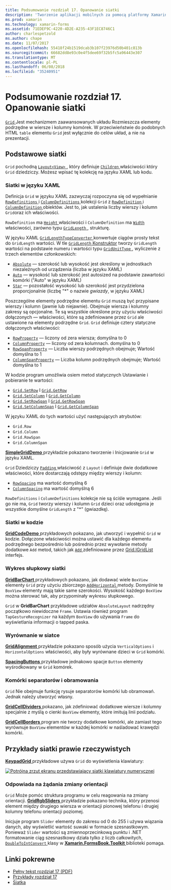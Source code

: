 ```yaml
---
title: Podsumowanie rozdział 17. Opanowanie siatki
description: 'Tworzenie aplikacji mobilnych za pomocą platformy Xamarin.Forms: Podsumowanie rozdział 17. Opanowanie siatki'
ms.prod: xamarin
ms.technology: xamarin-forms
ms.assetid: 71EDEF9C-4220-4D2E-A235-43F1EC8746C1
author: charlespetzold
ms.author: chape
ms.date: 11/07/2017
ms.openlocfilehash: 55418f24b1519dcab3b107f23976d50b401c813b
ms.sourcegitcommit: 66682dd8e93c0e4f5dee69f32b5fc5a96443e307
ms.translationtype: MT
ms.contentlocale: pl-PL
ms.lasthandoff: 06/08/2018
ms.locfileid: "35240951"
---
```

# <a name="summary-of-chapter-17-mastering-the-grid"></a>Podsumowanie rozdział 17. Opanowanie siatki

[ `Grid` ](https://developer.xamarin.com/api/type/Xamarin.Forms.Grid/) Jest mechanizmem zaawansowanych układu Rozmieszcza elementy podrzędne w wiersze i kolumny komórek. W przeciwieństwie do podobnych HTML `table` elementu `Grid` jest wyłącznie do celów układ, a nie na prezentacji.

## <a name="the-basic-grid"></a>Podstawowe siatki

`Grid` pochodną [ `Layout<View>` ](https://developer.xamarin.com/api/type/Xamarin.Forms.Layout%3CT%3E/), który definiuje [ `Children` ](https://developer.xamarin.com/api/property/Xamarin.Forms.Layout%3CT%3E.Children/) właściwości który `Grid` dziedziczy. Możesz wpisać tę kolekcję na języku XAML lub kodu.

### <a name="the-grid-in-xaml"></a>Siatki w języku XAML

Definicja `Grid` w języku XAML zazwyczaj rozpoczyna się od wypełnianie [ `RowDefinitions` ](https://developer.xamarin.com/api/property/Xamarin.Forms.Grid.RowDefinitions/) i [ `ColumnDefinitions` ](https://developer.xamarin.com/api/property/Xamarin.Forms.Grid.ColumnDefinitions/) kolekcji `Grid` z [ `RowDefinition` ](https://developer.xamarin.com/api/type/Xamarin.Forms.RowDefinition/) i [ `ColumnDefinition` ](https://developer.xamarin.com/api/type/Xamarin.Forms.ColumnDefinition/) obiektów. Jest to, jak ustalenia liczby wierszy i kolumn `Grid`oraz ich właściwości.

`RowDefinition` ma [ `Height` ](https://developer.xamarin.com/api/property/Xamarin.Forms.RowDefinition.Height/) właściwości i `ColumnDefinition` ma [ `Width` ](https://developer.xamarin.com/api/property/Xamarin.Forms.ColumnDefinition.Width/) właściwości, zarówno typu [ `GridLength` ](https://developer.xamarin.com/api/type/Xamarin.Forms.GridLength/), strukturę.

W języku XAML [ `GridLengthTypeConverter` ](https://developer.xamarin.com/api/type/Xamarin.Forms.GridLengthTypeConverter/) konwertuje ciągów prosty tekst do `GridLength` wartości. W tle [ `GridLength` Konstruktor](https://developer.xamarin.com/api/constructor/Xamarin.Forms.GridLength.GridLength/p/System.Double/Xamarin.Forms.GridUnitType/) tworzy `GridLength` wartości na podstawie numeru i wartości typu [ `GridUnitType` ](https://developer.xamarin.com/api/type/Xamarin.Forms.GridUnitType/), wyliczenie z trzech elementów członkowskich:

- [`Absolute`](https://developer.xamarin.com/api/field/Xamarin.Forms.GridUnitType.Absolute/) &mdash; szerokość lub wysokość jest określony w jednostkach niezależnych od urządzenia (liczba w języku XAML)
- [`Auto`](https://developer.xamarin.com/api/field/Xamarin.Forms.GridUnitType.Auto/) &mdash; wysokość lub szerokość jest autosized na podstawie zawartości komórki ("Auto" w języku XAML)
- [`Star`](https://developer.xamarin.com/api/field/Xamarin.Forms.GridUnitType.Star/) &mdash; pozostałość wysokość lub szerokość jest przydzielona proporcjonalnie (liczbę "\*" o nazwie *gwiazdy*, w języku XAML)

Poszczególne elementy podrzędne elementu `Grid` muszą być przypisane wierszy i kolumn (jawnie lub niejawnie). Obejmuje wiersza i kolumny zakresy są opcjonalne. Te są wszystkie określone przy użyciu właściwości dołączonych &mdash; właściwości, które są zdefiniowane przez `Grid` ale ustawione na elementy podrzędne `Grid`. `Grid` definiuje cztery statyczne dołączonych właściwości:

- [`RowProperty`](https://developer.xamarin.com/api/field/Xamarin.Forms.Grid.RowProperty/) &mdash; liczony od zera wiersza; domyślna to 0
- [`ColumnProperty`](https://developer.xamarin.com/api/field/Xamarin.Forms.Grid.ColumnProperty/) &mdash; liczony od zera kolumnach. domyślna to 0
- [`RowSpanProperty`](https://developer.xamarin.com/api/field/Xamarin.Forms.Grid.RowSpanProperty/) &mdash; Liczba wierszy podrzędnych obejmuje; Wartość domyślna to 1
- [`ColumnSpanProperty`](https://developer.xamarin.com/api/field/Xamarin.Forms.Grid.ColumnSpanProperty/) &mdash; Liczba kolumn podrzędnych obejmuje; Wartość domyślna to 1

W kodzie program umożliwia osiem metod statycznych Ustawianie i pobieranie te wartości:

- [`Grid.SetRow`](https://developer.xamarin.com/api/member/Xamarin.Forms.Grid.SetRow/p/Xamarin.Forms.BindableObject/System.Int32/) I [`Grid.GetRow`](https://developer.xamarin.com/api/member/Xamarin.Forms.Grid.GetRow/p/Xamarin.Forms.BindableObject/)
- [`Grid.SetColumn`](https://developer.xamarin.com/api/member/Xamarin.Forms.Grid.SetColumn/p/Xamarin.Forms.BindableObject/System.Int32/) I [`Grid.GetColumn`](https://developer.xamarin.com/api/member/Xamarin.Forms.Grid.GetColumn/p/Xamarin.Forms.BindableObject/)
- [`Grid.SetRowSpan`](https://developer.xamarin.com/api/member/Xamarin.Forms.Grid.SetRowSpan/p/Xamarin.Forms.BindableObject/System.Int32/) I [`Grid.GetRowSpan`](https://developer.xamarin.com/api/member/Xamarin.Forms.Grid.GetRowSpan/p/Xamarin.Forms.BindableObject/)
- [`Grid.SetColumnSpan`](https://developer.xamarin.com/api/member/Xamarin.Forms.Grid.SetColumnSpan/p/Xamarin.Forms.BindableObject/System.Int32/) I [`Grid.GetColumnSpan`](https://developer.xamarin.com/api/member/Xamarin.Forms.Grid.GetColumnSpan/p/Xamarin.Forms.BindableObject/)

W języku XAML do tych wartości użyć następujących atrybutów:

- `Grid.Row`
- `Grid.Column`
- `Grid.RowSpan`
- `Grid.ColumnSpan`

[ **SimpleGridDemo** ](https://github.com/xamarin/xamarin-forms-book-samples/tree/master/Chapter17/SimpleGridDemo) przykładzie pokazano tworzenie i Inicjowanie `Grid` w języku XAML.

`Grid` Dziedziczy [ `Padding` ](https://developer.xamarin.com/api/property/Xamarin.Forms.Layout.Padding/) właściwość z `Layout` i definiuje dwie dodatkowe właściwości, które dostarczają odstępy między wierszy i kolumn:

- [`RowSpacing`](https://developer.xamarin.com/api/property/Xamarin.Forms.Grid.RowSpacing/) ma wartość domyślną 6
- [`ColumnSpacing`](https://developer.xamarin.com/api/property/Xamarin.Forms.Grid.ColumnSpacing/) ma wartość domyślną 6

`RowDefinitions` i `ColumnDefinitions` kolekcje nie są ściśle wymagane. Jeśli go nie ma, `Grid` tworzy wierszy i kolumn `Grid` dzieci oraz udostępnia je wszystkie domyślne `GridLength` z "\*" (gwiazdkę).

### <a name="the-grid-in-code"></a>Siatki w kodzie

[ **GridCodeDemo** ](https://github.com/xamarin/xamarin-forms-book-samples/tree/master/Chapter17/GridCodeDemo) przykładowych pokazano, jak utworzyć i wypełnić `Grid` w kodzie. Dołączone właściwości można ustawić dla każdego elementu podrzędnego bezpośrednio lub pośrednio przez wywołanie metody dodatkowe `Add` metod, takich jak [ `Add` ](https://developer.xamarin.com/api/member/Xamarin.Forms.Grid+IGridList%3CT%3E.Add/p/Xamarin.Forms.View/System.Int32/System.Int32/System.Int32/System.Int32/) zdefiniowane przez [Grid.IGridList<T> ](https://developer.xamarin.com/api/type/Xamarin.Forms.Grid+IGridList%3CT%3E/) interfejs.

### <a name="the-grid-bar-chart"></a>Wykres słupkowy siatki

[ **GridBarChart** ](https://github.com/xamarin/xamarin-forms-book-samples/tree/master/Chapter17/GridBarChart) przykładowych pokazano, jak dodawać wiele `BoxView` elementy `Grid` przy użyciu zbiorczego [ `AddHorizontal` ](https://developer.xamarin.com/api/member/Xamarin.Forms.Grid+IGridList%3CT%3E.AddHorizontal/p/System.Collections.Generic.IEnumerable%7BXamarin.Forms.View%7D/) metody. Domyślnie te `BoxView` elementy mają takie same szerokości. Wysokość każdego `BoxView` można sterować tak, aby przypominały wykresu słupkowego.

`Grid` w **GridBarChart** przykładowe udziałów `AbsoluteLayout` nadrzędny początkowo niewidoczne `Frame`. Ustawia również program `TapGestureRecognizer` na każdym `BoxView` do używania `Frame` do wyświetlania informacji o tapped paska.

### <a name="alignment-in-the-grid"></a>Wyrównanie w siatce

[ **GridAlignment** ](https://github.com/xamarin/xamarin-forms-book-samples/tree/master/Chapter17/GridAlignment) przykładzie pokazano sposób użycia `VerticalOptions` i `HorizontalOptions` właściwości, aby były wyrównane dzieci w `Grid` komórki.

[ **SpacingButtons** ](https://github.com/xamarin/xamarin-forms-book-samples/tree/master/Chapter17/SpacingButtons) przykładowe jednakowo spacje `Button` elementy wyśrodkowany w `Grid` komórek.

### <a name="cell-dividers-and-borders"></a>Komórki separatorów i obramowania

`Grid` Nie obejmuje funkcję rysuje separatorów komórki lub obramowań. Jednak należy utworzyć własny.

[ **GridCellDividers** ](https://github.com/xamarin/xamarin-forms-book-samples/tree/master/Chapter17/GridCellDividers) pokazano, jak zdefiniować dodatkowe wiersze i kolumny specjalnie z myślą o cienki `BoxView` elementy, które imitują linii podziału.

[ **GridCellBorders** ](https://github.com/xamarin/xamarin-forms-book-samples/tree/master/Chapter17/GridCellBorders) program nie tworzy dodatkowe komórki, ale zamiast tego wyrównuje `BoxView` elementów w każdej komórki w naśladować krawędzi komórki.

## <a name="almost-real-life-grid-examples"></a>Przykłady siatki prawie rzeczywistych

[ **KeypadGrid** ](https://github.com/xamarin/xamarin-forms-book-samples/tree/master/Chapter17/KeypadGrid) przykładowe używa `Grid` do wyświetlenia klawiatury:

[![Potrójna zrzut ekranu przedstawiający siatki klawiatury numerycznej](images/ch17fg12-small.png "siatki klawiatury numerycznej")](images/ch17fg12-large.png#lightbox "siatki klawiatury numerycznej")

### <a name="responding-to-orientation-changes"></a>Odpowiada na żądania zmiany orientacji

`Grid` Może pomóc struktura programu w celu reagowania na zmiany orientacji. [ **GridRgbSliders** ](https://github.com/xamarin/xamarin-forms-book-samples/tree/master/Chapter17/GridRgbSliders) przykładzie pokazano technika, który przenosi element między drugiego wiersza w orientacji pionowej telefonu i drugiej kolumny telefonu orientacji poziomej.

Inicjuje program `Slider` elementy do zakresu od 0 do 255 i używa wiązania danych, aby wyświetlić wartość suwaki w formacie szesnastkowym. Ponieważ `Slider` wartości są zmiennoprzecinkową punktu i .NET formatowanie ciąg szesnastkowy działa tylko z liczb całkowitych, [ `DoubleToIntConvert` ](https://github.com/xamarin/xamarin-forms-book-samples/blob/master/Libraries/Xamarin.FormsBook.Toolkit/Xamarin.FormsBook.Toolkit/DoubleToIntConverter.cs) klasy w [ **Xamarin.FormsBook.Toolkit** ](https://github.com/xamarin/xamarin-forms-book-samples/tree/master/Libraries/Xamarin.FormsBook.Toolkit) biblioteki pomaga.



## <a name="related-links"></a>Linki pokrewne

- [Pełny tekst rozdział 17 (PDF)](https://download.xamarin.com/developer/xamarin-forms-book/XamarinFormsBook-Ch17-Apr2016.pdf)
- [Przykłady rozdział 17](https://github.com/xamarin/xamarin-forms-book-samples/tree/master/Chapter17)
- [Siatka](~/xamarin-forms/user-interface/layouts/grid.md)
